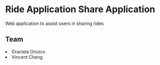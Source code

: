 <h1>Ride Application Share Application</h1>
<p>Web application to assist users in sharing rides</p>
<h2>Team</h2>
<li>Graciela Orozco</li>
<li>Vincent Cheng</li>
